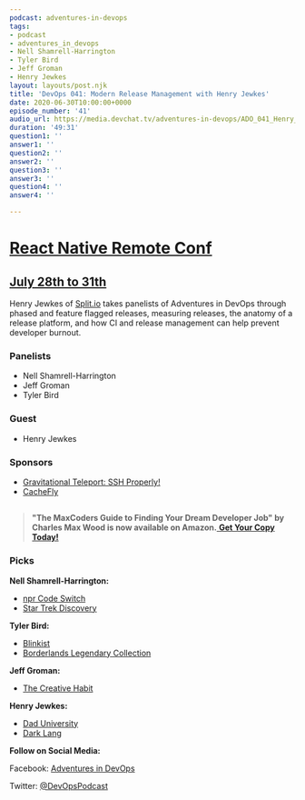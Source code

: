 ```yaml
---
podcast: adventures-in-devops
tags:
- podcast
- adventures_in_devops
- Nell Shamrell-Harrington
- Tyler Bird
- Jeff Groman
- Henry Jewkes
layout: layouts/post.njk
title: 'DevOps 041: Modern Release Management with Henry Jewkes'
date: 2020-06-30T10:00:00+0000
episode_number: '41'
audio_url: https://media.devchat.tv/adventures-in-devops/ADO_041_Henry_Jewkes.mp3
duration: '49:31'
question1: ''
answer1: ''
question2: ''
answer2: ''
question3: ''
answer3: ''
question4: ''
answer4: ''

---
```

# [React Native Remote Conf](https://reactnativeremoteconf.com/)

## [July 28th to 31th](https://reactnativeremoteconf.com/)

Henry Jewkes of [Split.io](http://split.io/) takes panelists of Adventures in DevOps through phased and feature flagged releases, measuring releases, the anatomy of a release platform, and how CI and release management can help prevent developer burnout.

### **Panelists**

* Nell Shamrell-Harrington
* Jeff Groman
* Tyler Bird

### **Guest**

* Henry Jewkes

### **Sponsors**

* [Gravitational Teleport: SSH Properly!](https://gravitational.com/teleport)
* [CacheFly](https://www.cachefly.com/)

## 

> **"The MaxCoders Guide to Finding Your Dream Developer Job" by Charles Max Wood is now available on Amazon.**[ **Get Your Copy Today!**](https://www.amazon.com/gp/product/B081MBL5C9/ref=as_li_ss_tl?ie=UTF8&linkCode=sl1&tag=devchattv-20&linkId=9d61363241636e2546ef46abba198746&language=en_US)

### **Picks**

**Nell Shamrell-Harrington:**

* [npr Code Switch](https://www.npr.org/podcasts/510312/codeswitch)
* [Star Trek Discovery](https://www.imdb.com/title/tt5171438/)

**Tyler Bird:**

* [Blinkist](https://www.blinkist.com/en)
* [Borderlands Legendary Collection](https://www.nintendo.com/games/detail/borderlands-legendary-collection-switch/)

**Jeff Groman:**

* [The Creative Habit](https://www.amazon.com/Creative-Habit-Learn-Use-Life/dp/1480589837)

**Henry Jewkes:**

* [Dad University](https://www.youtube.com/channel/UCSrVu4egvMdSX3jZ4_tP-6g)
* [Dark Lang](https://darklang.com/)

**Follow on Social Media:**

Facebook: [Adventures in DevOps](https://www.facebook.com/AdventuresinDevOps/)

Twitter: [@DevOpsPodcast](https://twitter.com/DevOpsPodcast)